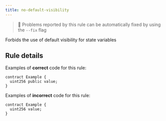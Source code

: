```yaml
---
title: no-default-visibility
---
```


> 🔧 Problems reported by this rule can be automatically fixed by using the `--fix` flag

Forbids the use of default visibility for state variables

## Rule details

Examples of **correct** code for this rule:

```solidity
contract Example {
  uint256 public value;
}
```

Examples of **incorrect** code for this rule:

```solidity
contract Example {
  uint256 value;
}
```
